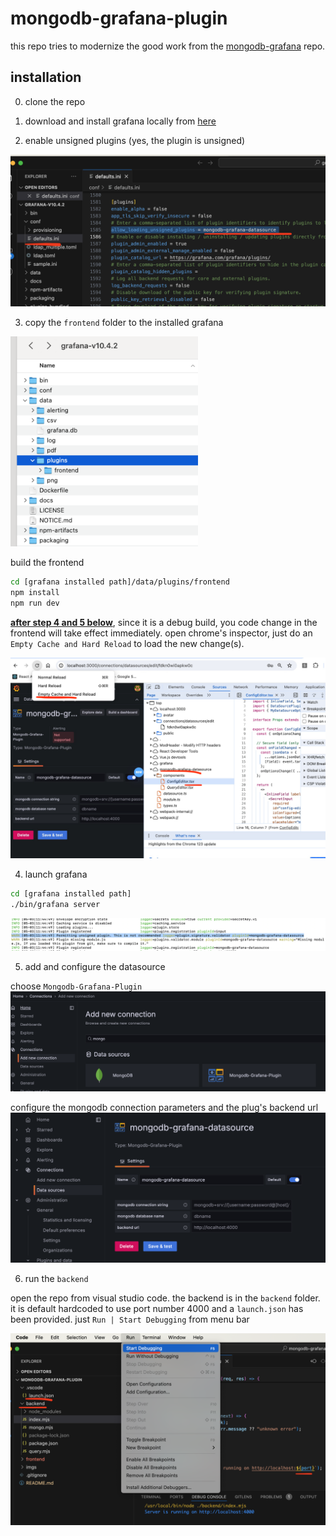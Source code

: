 # mongodb-grafana-plugin

this repo tries to modernize the good work from the [mongodb-grafana](https://github.com/JamesOsgood/mongodb-grafana) repo.

## installation
0. clone the repo

1. download and install grafana locally from [here](https://grafana.com/grafana/download)

2. enable unsigned plugins (yes, the plugin is unsigned)

<img src="./imgs/unsigned.png" alt="unsigned" style="zoom: 50%;" />

3. copy the `frontend` folder to the installed grafana

<img src="./imgs/frontend-install.png" alt="frontend" style="zoom: 40%;" />

build the frontend
```bash
cd [grafana installed path]/data/plugins/frontend
npm install
npm run dev
```

**<ins>after step 4 and 5 below</ins>**, since it is a debug build, you code change in the frontend will take effect immediately. open chrome's inspector, just do an `Empty Cache and Hard Reload` to load the new change(s).

<img src="./imgs/frontend-debug.png" alt="plugin" style="zoom: 50%;" />

4. launch grafana
```bash
cd [grafana installed path]
./bin/grafana server
```
<img src="./imgs/plugin.png" alt="plugin" style="zoom: 50%;" />

5. add and configure the datasource

choose `Mongodb-Grafana-Plugin`
<img src="./imgs/datasource.png" alt="plugin" style="zoom: 50%;" />

configure the mongodb connection parameters and the plug's backend url
<img src="./imgs/datasource-config.png" alt="plugin" style="zoom: 50%;" />

6. run the `backend`

open the repo from visual studio code. the backend is in the `backend` folder. it is default hardcoded to use port number 4000 and a `launch.json` has been provided. just `Run | Start Debugging` from menu bar

<img src="./imgs/backend-debug.png" alt="plugin" style="zoom: 50%;" />